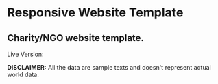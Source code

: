 # Responsive Website Template
## Charity/NGO website template.

Live Version: 

<b>DISCLAIMER:</b> All the data are sample texts and doesn't represent actual world data. 

